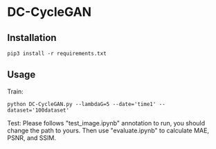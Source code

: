 # DC-CycleGAN


## Installation
```
pip3 install -r requirements.txt
```

## Usage
Train:
```
python DC-CycleGAN.py --lambdaG=5 --date='time1' --dataset='100dataset'
```

Test:
Please follows "test_image.ipynb" annotation to run, you should change the path to yours.
Then use "evaluate.ipynb" to calculate MAE, PSNR, and SSIM.
